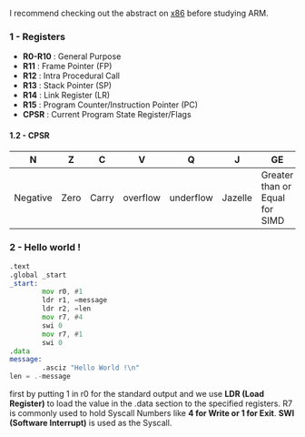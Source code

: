 I recommend checking out the abstract on [x86](https://github.com/RistBS/Awesome-RedTeam-Cheatsheet/edit/master/Binary%20Exploitation%20&%20Shellcoding/ASM/x86%20basics.md) before studying ARM.



### 1 - Registers

- **R0-R10** : General Purpose
- **R11**    : Frame Pointer (FP)
- **R12**    : Intra Procedural Call	
- **R13**    : Stack Pointer (SP)
- **R14**    : Link Register (LR)
- **R15**    : Program Counter/Instruction Pointer (PC)
- **CPSR**   : Current Program State Register/Flags	


#### 1.2 - CPSR

N | Z | C | V | Q | J | GE | E | A | I | F | T | M
--- | --- | --- | --- | --- | --- | --- | --- | --- | --- | --- | --- | --- |
Negative | Zero | Carry | overflow | underflow | Jazelle | Greater than or Equal for SIMD | Endianness | Abort disable | IRQ disable | FTQ disable | Thumb | processor mode (privilege mode) | 


### 2 - Hello world !

```asm
.text
.global _start
_start:
	    mov r0, #1
	    ldr r1, =message
	    ldr r2, =len
	    mov r7, #4
	    swi 0
	    mov r7, #1
	    swi 0
.data
message:
	    .asciz "Hello World !\n"
len = .-message
```
first by putting 1 in r0 for the standard output and we use **LDR (Load Register)** to load the value in the .data section to the specified registers. R7 is commonly used to hold Syscall Numbers like **4 for Write or 1 for Exit**. **SWI (Software Interrupt)** is used as the Syscall.
